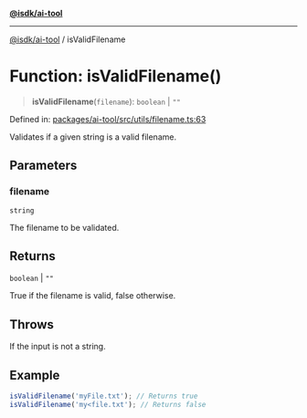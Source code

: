 [**@isdk/ai-tool**](../README.md)

***

[@isdk/ai-tool](../globals.md) / isValidFilename

# Function: isValidFilename()

> **isValidFilename**(`filename`): `boolean` \| `""`

Defined in: [packages/ai-tool/src/utils/filename.ts:63](https://github.com/isdk/ai-tool.js/blob/c084189f913fb955b91b492de68bd07ce78f8c82/src/utils/filename.ts#L63)

Validates if a given string is a valid filename.

## Parameters

### filename

`string`

The filename to be validated.

## Returns

`boolean` \| `""`

True if the filename is valid, false otherwise.

## Throws

If the input is not a string.

## Example

```ts
isValidFilename('myFile.txt'); // Returns true
isValidFilename('my<file.txt'); // Returns false
```
